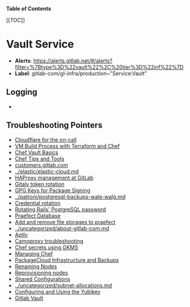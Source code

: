 <!-- MARKER: do not edit this section directly. Edit services/service-catalog.yml then run scripts/generate-docs -->

**Table of Contents**

[[_TOC_]]

#  Vault Service
* **Alerts**: https://alerts.gitlab.net/#/alerts?filter=%7Btype%3D%22vault%22%2C%20tier%3D%22inf%22%7D
* **Label**: gitlab-com/gl-infra/production~"Service:Vault"

## Logging

* []()

## Troubleshooting Pointers

* [Cloudflare for the on-call](../cloudflare/oncall.md)
* [VM Build Process with Terraform and Chef](../config_management/chef-process-overview.md)
* [Chef Vault Basics](../config_management/chef-vault.md)
* [Chef Tips and Tools](../config_management/chef-workflow.md)
* [customers.gitlab.com](../customers/api-key-rotation.md)
* [../elastic/elastic-cloud.md](../elastic/elastic-cloud.md)
* [HAProxy management at GitLab](../frontend/haproxy.md)
* [Gitaly token rotation](../gitaly/gitaly-token-rotation.md)
* [GPG Keys for Package Signing](../packaging/manage-package-signing-keys.md)
* [../patroni/postgresql-backups-wale-walg.md](../patroni/postgresql-backups-wale-walg.md)
* [Credential rotation](../patroni/postgresql-role-credential-rotation.md)
* [Rotating Rails' PostgreSQL password](../patroni/rotating-rails-postgresql-password.md)
* [Praefect Database](../praefect/praefect-database.md)
* [Add and remove file storages to praefect](../praefect/praefect-file-storages.md)
* [../uncategorized/about-gitlab-com.md](../uncategorized/about-gitlab-com.md)
* [Aptly](../uncategorized/aptly.md)
* [Camoproxy troubleshooting](../uncategorized/camoproxy.md)
* [Chef secrets using GKMS](../uncategorized/gkms-chef-secrets.md)
* [Managing Chef](../uncategorized/manage-chef.md)
* [PackageCloud Infrastructure and Backups](../uncategorized/packagecloud-infrastructure.md)
* [Renaming Nodes](../uncategorized/rename-nodes.md)
* [Reprovisioning nodes](../uncategorized/reprovisioning-nodes.md)
* [Shared Configurations](../uncategorized/shared-configurations.md)
* [../uncategorized/subnet-allocations.md](../uncategorized/subnet-allocations.md)
* [Configuring and Using the Yubikey](../uncategorized/yubikey.md)
* [Gitlab Vault](vault.md)
<!-- END_MARKER -->


<!-- ## Summary -->

<!-- ## Architecture -->

<!-- ## Performance -->

<!-- ## Scalability -->

<!-- ## Availability -->

<!-- ## Durability -->

<!-- ## Security/Compliance -->

<!-- ## Monitoring/Alerting -->

<!-- ## Links to further Documentation -->
